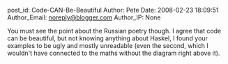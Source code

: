 post_id: Code-CAN-Be-Beautiful
Author: Pete
Date: 2008-02-23 18:09:51
Author_Email: noreply@blogger.com
Author_IP: None

You must see the point about the Russian poetry though.  I agree that code can be beautiful, but not knowing anything about Haskel, I found your examples to be ugly and mostly unreadable (even the second, which I wouldn&#39;t have connected to the maths without the diagram right above it).
